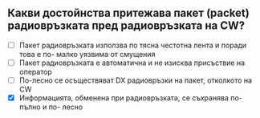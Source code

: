 ## Какви достойнства притежава пакет (packet) радиовръзката пред радиовръзката на CW?

<!-- Верният отговор е отбелязан с [X] -->

- [ ] Пакет радиовръзката използва по тясна честотна лента и поради това е по- малко уязвима от смущения
- [ ] Пакет радиовръзката е автоматична и не изисква присъствие на оператор
- [ ] По-лесно се осъществяват DX радиовръзки на пакет, отколкото на CW
- [X] Информацията, обменена при радиовръзката, се съхранява по-пълно и по- лесно
